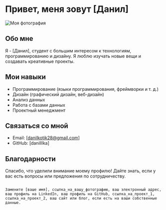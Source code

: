 # Привет, меня зовут [Данил]

![Моя фотография](HYutNgIHSUI.jpg)

## Обо мне
Я - [Данил], студент с большим интересом к технологиям, программированию и дизайну. Я люблю изучать новые вещи и создавать креативные проекты.

## Мои навыки
- Программирование (языки программирования, фреймворки и т. д.)
- Дизайн (графический дизайн, веб-дизайн)
- Анализ данных
- Работа с базами данных
- Проектный менеджмент

## Связаться со мной
- Email: [danilkotik28@gmail.com]
- GitHub: [danilllka]

## Благодарности
Спасибо, что уделили внимание моему профилю! Дайте знать, если у вас есть вопросы или предложения по сотрудничеству.
```

Замените [ваше имя], ссылка_на_вашу_фотографию, ваш электронный адрес, ваш профиль на LinkedIn, ваш профиль на GitHub, ссылка_на_проект_1, ссылка_на_проект_2, ваш сайт или блог, если есть на ваши собственные данные.
